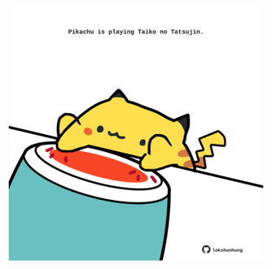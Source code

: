 <!-- built at 15/05/2022, 01:28:34 UTC -->
<p align="center">
  <img width="500" height="500" src="./ReadmeImage.svg">
</p>
